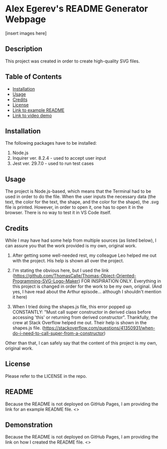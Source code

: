 # Alex Egerev's README Generator Webpage

[insert images here]

## Description

This project was created in order to create high-quality SVG files.

## Table of Contents
- [Installation](#installation)
- [Usage](#usage)
- [Credits](#credits)
- [License](#license)
- [Link to example README](#readme)
- [Link to video demo ](#demonstration)

## Installation

The following packages have to be installed:
1. Node.js
2. Inquirer ver. 8.2.4 - used to accept user input
3. Jest ver. 29.7.0 - used to run test cases 

## Usage

The project is Node.js-based, which means that the Terminal had to be used in order to do the file. When the user inputs the necessary data (the text, the color for the text, the shape, and the color for the shape), the .svg file is printed. However, in order to open it, one has to open it in the browser. There is no way to test it in VS Code itself.

## Credits

While I may have had some help from multiple sources (as listed below), I can assure you that the work provided is my own, original work.

1. After getting some well-needed rest, my colleague Leo helped me out with the project. His help is shown all over the project. 

2. I'm stating the obvious here, but I used the link (https://github.com/ThomasCalle/Thomas-Object-Oriented-Programming-SVG-Logo-Maker) FOR INSPIRATION ONLY. Everything in this project is changed in order for the work to be my own, original. (And yes, I have read about the Arthur episode... although I shouldn't mention it here)

3. When I tried doing the shapes.js file, this error popped up CONSTANTLY: "Must call super constructor in derived class before accessing 'this' or returning from derived constructor". Thankfully, the crew at Stack Overflow helped me out. Their help is shown in the shapes.js file. (https://stackoverflow.com/questions/41350931/when-do-i-need-to-call-super-from-a-constructor)

Other than that, I can safely say that the content of this project is my own, original work.

## License
Please refer to the LICENSE in the repo.

## README
Because the README is not deployed on GitHub Pages, I am providing the link for an example README file.   <>

## Demonstration
Because the README is not deployed on GitHub Pages, I am providing the link on how I created the README file. <>
